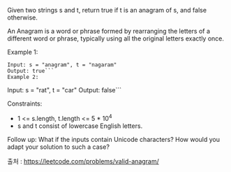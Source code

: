 Given two strings s and t, return true if t is an anagram of s, and false otherwise.

An Anagram is a word or phrase formed by rearranging the letters of a different word or phrase, typically using all the original letters exactly once.

 

Example 1:
```
Input: s = "anagram", t = "nagaram"
Output: true```
Example 2:
```
Input: s = "rat", t = "car"
Output: false```
 

Constraints:

- 1 <= s.length, t.length <= 5 * 10<sup>4</sup>
- s and t consist of lowercase English letters.
 

Follow up: What if the inputs contain Unicode characters? How would you adapt your solution to such a case?


출처 : https://leetcode.com/problems/valid-anagram/
